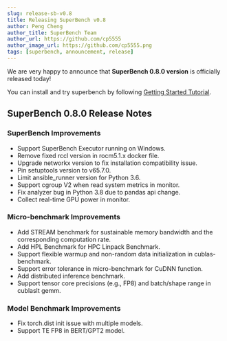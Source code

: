 ```yaml
---
slug: release-sb-v0.8
title: Releasing SuperBench v0.8
author: Peng Cheng
author_title: SuperBench Team
author_url: https://github.com/cp5555
author_image_url: https://github.com/cp5555.png
tags: [superbench, announcement, release]
---
```


We are very happy to announce that **SuperBench 0.8.0 version** is officially released today!

You can install and try superbench by following [Getting Started Tutorial](https://microsoft.github.io/superbenchmark/docs/getting-started/installation).

## SuperBench 0.8.0 Release Notes

### SuperBench Improvements

- Support SuperBench Executor running on Windows.
- Remove fixed rccl version in rocm5.1.x docker file.
- Upgrade networkx version to fix installation compatibility issue.
- Pin setuptools version to v65.7.0.
- Limit ansible_runner version for Python 3.6.
- Support cgroup V2 when read system metrics in monitor.
- Fix analyzer bug in Python 3.8 due to pandas api change.
- Collect real-time GPU power in monitor.

### Micro-benchmark Improvements

- Add STREAM benchmark for sustainable memory bandwidth and the corresponding computation rate.
- Add HPL Benchmark for HPC Linpack Benchmark.
- Support flexible warmup and non-random data initialization in cublas-benchmark.
- Support error tolerance in micro-benchmark for CuDNN function.
- Add distributed inference benchmark.
- Support tensor core precisions (e.g., FP8) and batch/shape range in cublaslt gemm.

### Model Benchmark Improvements

- Fix torch.dist init issue with multiple models.
- Support TE FP8 in BERT/GPT2 model.
